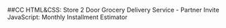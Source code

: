 ##CC
HTML&CSS: Store 2 Door Grocery Delivery Service - Partner Invite
JavaScript: Monthly Installment Estimator
